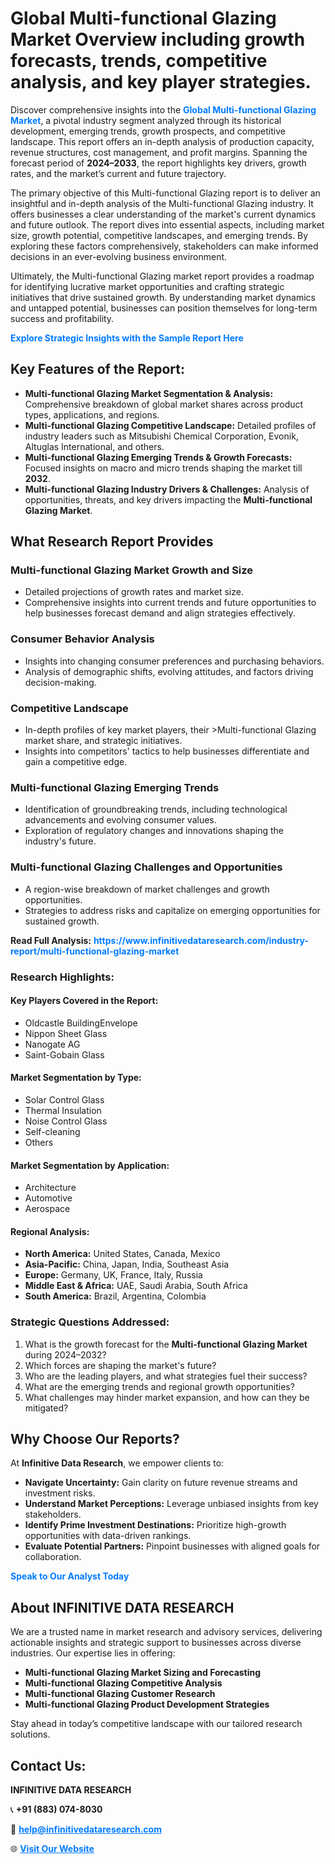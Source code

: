 <h1>Global Multi-functional Glazing Market Overview including growth forecasts, trends, competitive analysis, and key player strategies.</h1>
<p>
Discover comprehensive insights into the 
<a href="https://www.infinitivedataresearch.com/industry-report/multi-functional-glazing-market" rel="dofollow" style="color: #007BFF; text-decoration: none;"><strong>Global Multi-functional Glazing Market</strong></a>, a pivotal industry segment analyzed through its historical development, emerging trends, growth prospects, and competitive landscape. This report offers an in-depth analysis of production capacity, revenue structures, cost management, and profit margins. Spanning the forecast period of <strong>2024–2033</strong>, the report highlights key drivers, growth rates, and the market’s current and future trajectory.
</p>
<p>
The primary objective of this Multi-functional Glazing report is to deliver an insightful and in-depth analysis of the Multi-functional Glazing industry. It offers businesses a clear understanding of the market's current dynamics and future outlook. The report dives into essential aspects, including market size, growth potential, competitive landscapes, and emerging trends. By exploring these factors comprehensively, stakeholders can make informed decisions in an ever-evolving business environment.
</p>
<p>
Ultimately, the Multi-functional Glazing market report provides a roadmap for identifying lucrative market opportunities and crafting strategic initiatives that drive sustained growth. By understanding market dynamics and untapped potential, businesses can position themselves for long-term success and profitability.
</p>
<p>
<a href="https://www.infinitivedataresearch.com/request-sample/reportId=105477" style="color: #007BFF; text-decoration: none;"><strong>Explore Strategic Insights with the Sample Report Here</strong></a>
</p>

<h2>Key Features of the Report:</h2>
<ul>
<li><strong>Multi-functional Glazing Market Segmentation & Analysis:</strong> Comprehensive breakdown of global market shares across product types, applications, and regions.</li>
<li><strong>Multi-functional Glazing Competitive Landscape:</strong> Detailed profiles of industry leaders such as Mitsubishi Chemical Corporation, Evonik, Altuglas International, and others.</li>
<li><strong>Multi-functional Glazing Emerging Trends & Growth Forecasts:</strong> Focused insights on macro and micro trends shaping the market till <strong>2032</strong>.</li>
<li><strong>Multi-functional Glazing Industry Drivers & Challenges:</strong> Analysis of opportunities, threats, and key drivers impacting the <strong>Multi-functional Glazing Market</strong>.</li>
</ul>

<h2>What Research Report Provides</h2>
<h3>Multi-functional Glazing Market Growth and Size</h3>
<ul>
<li>Detailed projections of growth rates and market size.</li>
<li>Comprehensive insights into current trends and future opportunities to help businesses forecast demand and align strategies effectively.</li>
</ul>

<h3>Consumer Behavior Analysis</h3>
<ul>
<li>Insights into changing consumer preferences and purchasing behaviors.</li>
<li>Analysis of demographic shifts, evolving attitudes, and factors driving decision-making.</li>
</ul>

<h3>Competitive Landscape</h3>
<ul>
<li>In-depth profiles of key market players, their >Multi-functional Glazing market share, and strategic initiatives.</li>
<li>Insights into competitors' tactics to help businesses differentiate and gain a competitive edge.</li>
</ul>

<h3>Multi-functional Glazing Emerging Trends</h3>
<ul>
<li>Identification of groundbreaking trends, including technological advancements and evolving consumer values.</li>
<li>Exploration of regulatory changes and innovations shaping the industry's future.</li>
</ul>

<h3>Multi-functional Glazing Challenges and Opportunities</h3>
<ul>
<li>A region-wise breakdown of market challenges and growth opportunities.</li>
<li>Strategies to address risks and capitalize on emerging opportunities for sustained growth.</li>
</ul>
<p><strong>Read Full Analysis:</strong> <a href="https://www.infinitivedataresearch.com/industry-report/multi-functional-glazing-market" rel="dofollow" style="color: #007BFF; text-decoration: none;"><strong>https://www.infinitivedataresearch.com/industry-report/multi-functional-glazing-market</strong></a></p>
<h3>Research Highlights:</h3>
<h4>Key Players Covered in the Report:</h4>
<ul><li>Oldcastle BuildingEnvelope</li><li>Nippon Sheet Glass</li><li>Nanogate AG</li><li>Saint-Gobain Glass</li></ul>
<h4>Market Segmentation by Type:</h4>
<ul><li>Solar Control Glass</li><li>Thermal Insulation</li><li>Noise Control Glass</li><li>Self-cleaning</li><li>Others</li></ul>
<h4>Market Segmentation by Application:</h4>
<ul><li>Architecture</li><li>Automotive</li><li>Aerospace</li></ul>

<h4>Regional Analysis:</h4>
<ul>
<li><strong>North America:</strong> United States, Canada, Mexico</li>
<li><strong>Asia-Pacific:</strong> China, Japan, India, Southeast Asia</li>
<li><strong>Europe:</strong> Germany, UK, France, Italy, Russia</li>
<li><strong>Middle East & Africa:</strong> UAE, Saudi Arabia, South Africa</li>
<li><strong>South America:</strong> Brazil, Argentina, Colombia</li>
</ul>

<h3>Strategic Questions Addressed:</h3>
<ol>
<li>What is the growth forecast for the <strong>Multi-functional Glazing Market</strong> during 2024–2032?</li>
<li>Which forces are shaping the market's future?</li>
<li>Who are the leading players, and what strategies fuel their success?</li>
<li>What are the emerging trends and regional growth opportunities?</li>
<li>What challenges may hinder market expansion, and how can they be mitigated?</li>
</ol>

<h2>Why Choose Our Reports?</h2>
<p>At <strong>Infinitive Data Research</strong>, we empower clients to:</p>
<ul>
<li><strong>Navigate Uncertainty:</strong> Gain clarity on future revenue streams and investment risks.</li>
<li><strong>Understand Market Perceptions:</strong> Leverage unbiased insights from key stakeholders.</li>
<li><strong>Identify Prime Investment Destinations:</strong> Prioritize high-growth opportunities with data-driven rankings.</li>
<li><strong>Evaluate Potential Partners:</strong> Pinpoint businesses with aligned goals for collaboration.</li>
</ul>
<p><a href="https://www.infinitivedataresearch.com/industry-report/multi-functional-glazing-market" rel="dofollow" style="color: #007BFF; text-decoration: none;"><strong>Speak to Our Analyst Today</strong></a></p>

<h2>About INFINITIVE DATA RESEARCH</h2>
<p>We are a trusted name in market research and advisory services, delivering actionable insights and strategic support to businesses across diverse industries. Our expertise lies in offering:</p>
<ul>
<li><strong>Multi-functional Glazing Market Sizing and Forecasting</strong></li>
<li><strong>Multi-functional Glazing Competitive Analysis</strong></li>
<li><strong>Multi-functional Glazing Customer Research</strong></li>
<li><strong>Multi-functional Glazing Product Development Strategies</strong></li>
</ul>
<p>Stay ahead in today’s competitive landscape with our tailored research solutions.</p>

<h2>Contact Us:</h2>
<p><strong>INFINITIVE DATA RESEARCH</strong></p>
<p>📞 <strong>+91 (883) 074-8030</strong></p>
<p>📧 <strong><a href="mailto:help@infinitivedataresearch.com" style="color: #007BFF;">help@infinitivedataresearch.com</a></strong></p>
<p>🌐 <strong><a href="https://www.infinitivedataresearch.com" rel="dofollow" style="color: #007BFF;">Visit Our Website</a></strong></p>